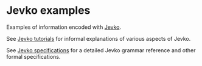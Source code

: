 # Jevko examples

Examples of information encoded with [Jevko](https://github.com/jevko/jevko).

See [Jevko tutorials](https://github.com/jevko/tutorials) for informal explanations of various aspects of Jevko.

See [Jevko specifications](https://github.com/jevko/specifications) for a detailed Jevko grammar reference and other formal specifications.